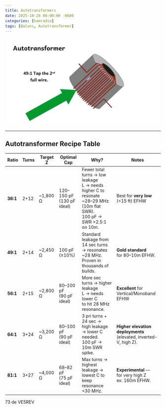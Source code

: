 ```yaml
---
title: Autotransformers
date: 2025-10-28 06:00:00 -0600
categories: [hamradio]
tags: [Baluns, Autotransformer]
---
```


![Autotransformer](/assets/AutoT/AutoT.webp)

-----
## Autotransformer Recipe Table

| Ratio | Turns | Target Z | Optimal Cap | Why? | Notes |
|-------|-------|----------|-------------|------|-------|
| **36:1** | 2+12 | ~1,800 Ω | 120–150 pF <br /> (130 pF ideal) | Fewer total turns → low leakage <br /> L → needs higher C to resonate <br /> ~28–29 MHz (10m flat SWR). <br /> 100 pF → SWR >2.5:1 on 10m. | Best for **very low** <br /> (<15 ft) EFHW |
| **49:1** | 2+14 | ~2,450 Ω | 100 pF (±10%) | Standard leakage from 14 sec turns <br /> → resonates ~28 MHz. <br /> Proven in thousands of builds. | **Gold standard** <br /> for 80–10m EFHW. |
| **56:1** | 2+15 | ~2,800 Ω | 80–100 pF <br /> (90 pF ideal) | More sec turns → higher leakage <br /> L → needs lower C <br /> to hit 28 MHz resonance. | **Excellent** for <br /> Vertical/Monoband EFHW |
| **64:1** | 3+24 | ~3,200 Ω | 80–100 pF <br /> (90 pF ideal) | 3 pri turns + 24 sec → <br /> high leakage → lower C needed. <br /> 100 pF → 10m SWR spike. | **Higher elevation <br /> deployments** <br /> (elevated, inverted-V, high Z). |
| **81:1** | 3+27 | ~4,000 Ω | 68–82 pF <br /> (75 pF ideal) | Max turns → highest leakage →  <br /> lowest C to keep resonance <30 MHz. | **Experimental** — <br />  for very high Z <br /> ex: 160m EFHW. |


73 de VE5REV



